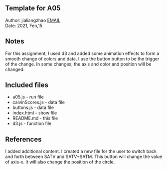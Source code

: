 Template for A05
------------

Author: jialiangzhao [EMAIL](jialiangzhao@email.arizona.edu)  
Date: 2021, Fen,15


## Notes
For this assignment, I used d3 and added some animation effects to form a smooth change of colors and data. I use the button button to be the trigger of the change. In some changes, the axis and color and position will be changed. 


## Included files

* a05.js - run file
* calvinScores.js - data file
* buttons.js - data file
* index.html - show file
* README.md - this file
* d3.js - function file


## References
I added additional content. I created a new file for the user to switch back and forth between SATV and SATV+SATM. This button will change the value of axis-x. It will also change the position of the circle. 

